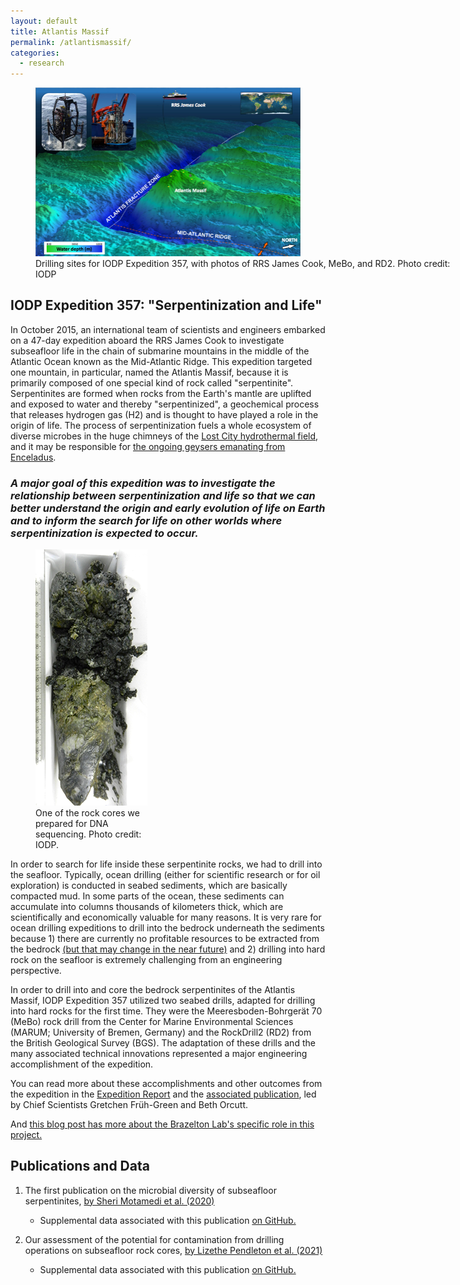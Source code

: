```yaml
---
layout: default
title: Atlantis Massif
permalink: /atlantismassif/
categories:
  - research
---
```


<div class="float-none">
<figure class="figure">
  <img src="/images/Exp357.png" class="figure-img img-fluid rounded" alt="IODP Expedition 357">
  <figcaption class="figure-caption" style="width: 700px">Drilling sites for IODP Expedition 357, with photos of RRS James Cook, MeBo, and RD2. Photo credit: IODP</figcaption>
</figure>
</div>

## IODP Expedition 357: "Serpentinization and Life"
In October 2015, an international team of scientists and engineers embarked on a 47-day expedition aboard the RRS James Cook to investigate subseafloor life in the chain of submarine mountains in the middle of the Atlantic Ocean known as the Mid-Atlantic Ridge. This expedition targeted one mountain, in particular, named the Atlantis Massif, because it is primarily composed of one special kind of rock called "serpentinite". Serpentinites are formed when rocks from the Earth's mantle are uplifted and exposed to water and thereby "serpentinized", a geochemical process that releases hydrogen gas (H2) and is thought to have played a role in the origin of life. The process of serpentinization fuels a whole ecosystem of diverse microbes in the huge chimneys of the [Lost City hydrothermal field](/lostcity), and it may be responsible for [the ongoing geysers emanating from Enceladus](https://solarsystem.nasa.gov/missions/cassini/science/enceladus/). 

### **_A major goal of this expedition was to investigate the relationship between serpentinization and life so that we can better understand the origin and early evolution of life on Earth and to inform the search for life on other worlds where serpentinization is expected to occur._**

<div class="float-md-right">
<figure class="figure">
  <img src="/images/core.png" class="figure-img img-fluid rounded" alt="Rock core">
  <figcaption class="figure-caption" style="width: 200px">One of the rock cores we prepared for DNA sequencing. Photo credit: IODP.</figcaption>
</figure>
</div>

In order to search for life inside these serpentinite rocks, we had to drill into the seafloor. Typically, ocean drilling (either for scientific research or for oil exploration) is conducted in seabed sediments, which are basically compacted mud. In some parts of the ocean, these sediments can accumulate into columns thousands of kilometers thick, which are scientifically and economically valuable for many reasons. It is very rare for ocean drilling expeditions to drill into the bedrock underneath the sediments because 1) there are currently no profitable resources to be extracted from the bedrock [(but that may change in the near future)](/deep-sea-mining/) and 2) drilling into hard rock on the seafloor is extremely challenging from an engineering perspective.  

In order to drill into and core the bedrock serpentinites of the Atlantis Massif, IODP Expedition 357 utilized two seabed drills, adapted for drilling into hard rocks for the first time. They were the Meeresboden-Bohrgerät 70 (MeBo) rock drill from the Center for Marine Environmental Sciences (MARUM; University of Bremen, Germany) and the RockDrill2 (RD2) from the British Geological Survey (BGS). The adaptation of these drills and the many associated technical innovations represented a major engineering accomplishment of the expedition. 

You can read more about these accomplishments and other outcomes from the expedition in the [Expedition Report](http://publications.iodp.org/proceedings/357/357title.html) and the [associated publication](https://www.sciencedirect.com/science/article/abs/pii/S0024493718303335), led by Chief Scientists Gretchen Früh-Green and Beth Orcutt.

And [this blog post has more about the Brazelton Lab's specific role in this project.](/blog/dna-from-stone/)

## Publications and Data
1. The first publication on the microbial diversity of subseafloor serpentinites, [by Sheri Motamedi et al. (2020)](/papers/Motamedi-Appl-Environ-Microbiol/)	
	* Supplemental data associated with this publication [on GitHub.](https://github.com/Brazelton-Lab/Atlantis-Massif-2015)

2. Our assessment of the potential for contamination from drilling operations on subseafloor rock cores, [by Lizethe Pendleton et al. (2021)](papers/Pendleton-Sci.-Dril)
	* Supplemental data associated with this publication [on GitHub.](https://github.com/Brazelton-Lab/Pendleton-2021-Sci-Drill)